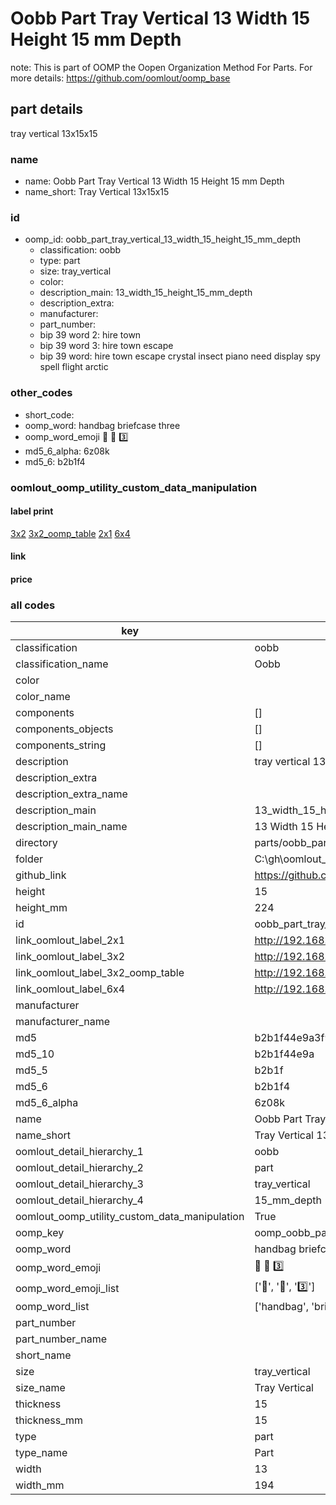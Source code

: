 # Oobb Part Tray Vertical 13 Width 15 Height 15 mm Depth  

note: This is part of OOMP the Oopen Organization Method For Parts. For more details: https://github.com/oomlout/oomp_base

##  part details
  



tray vertical 13x15x15



### name
* name: Oobb Part Tray Vertical 13 Width 15 Height 15 mm Depth
* name_short: Tray Vertical 13x15x15 
### id
* oomp_id: oobb_part_tray_vertical_13_width_15_height_15_mm_depth
  * classification: oobb
  * type: part
  * size: tray_vertical
  * color: 
  * description_main: 13_width_15_height_15_mm_depth
  * description_extra: 
  * manufacturer: 
  * part_number: 
  * bip 39 word 2: hire town
  * bip 39 word 3: hire town escape
  * bip 39 word: hire town escape crystal insect piano need display spy spell flight arctic

### other_codes
* short_code: 
* oomp_word: handbag briefcase three
* oomp_word_emoji :handbag: :briefcase: :three:
* md5_6_alpha: 6z08k
* md5_6: b2b1f4






### oomlout_oomp_utility_custom_data_manipulation
#### label print
[3x2](http://192.168.1.245:1112/?label=oomp%206z08k)
[3x2_oomp_table](http://192.168.1.108:1112/?label=oomp%206z08k)
[2x1](http://192.168.1.242:1112/?label=oomp%206z08k)
[6x4](http://192.168.1.55:1112/?label=oomp%206z08k)    

#### link

                              

#### price







### all codes 
| key | value |  
| --- | --- |  
| classification | oobb |  
| classification_name | Oobb |  
| color |  |  
| color_name |  |  
| components | [] |  
| components_objects | [] |  
| components_string | [] |  
| description | tray vertical 13x15x15 |  
| description_extra |  |  
| description_extra_name |  |  
| description_main | 13_width_15_height_15_mm_depth |  
| description_main_name | 13 Width 15 Height 15 mm Depth |  
| directory | parts/oobb_part_tray_vertical_13_width_15_height_15_mm_depth |  
| folder | C:\gh\oomlout_oobb_version_4_generated_parts\parts\oobb_part_tray_vertical_13_width_15_height_15_mm_depth |  
| github_link | https://github.com/oomlout/oomlout_oomp_part_src/tree/main/parts/oobb_part_tray_vertical_13_width_15_height_15_mm_depth |  
| height | 15 |  
| height_mm | 224 |  
| id | oobb_part_tray_vertical_13_width_15_height_15_mm_depth |  
| link_oomlout_label_2x1 | http://192.168.1.242:1112/?label=oomp%206z08k |  
| link_oomlout_label_3x2 | http://192.168.1.245:1112/?label=oomp%206z08k |  
| link_oomlout_label_3x2_oomp_table | http://192.168.1.108:1112/?label=oomp%206z08k |  
| link_oomlout_label_6x4 | http://192.168.1.55:1112/?label=oomp%206z08k |  
| manufacturer |  |  
| manufacturer_name |  |  
| md5 | b2b1f44e9a3f927a903a83549a399360 |  
| md5_10 | b2b1f44e9a |  
| md5_5 | b2b1f |  
| md5_6 | b2b1f4 |  
| md5_6_alpha | 6z08k |  
| name | Oobb Part Tray Vertical 13 Width 15 Height 15 mm Depth |  
| name_short | Tray Vertical 13x15x15  |  
| oomlout_detail_hierarchy_1 | oobb |  
| oomlout_detail_hierarchy_2 | part |  
| oomlout_detail_hierarchy_3 | tray_vertical |  
| oomlout_detail_hierarchy_4 | 15_mm_depth |  
| oomlout_oomp_utility_custom_data_manipulation | True |  
| oomp_key | oomp_oobb_part_tray_vertical_13_width_15_height_15_mm_depth |  
| oomp_word | handbag briefcase three |  
| oomp_word_emoji | :handbag: :briefcase: :three: |  
| oomp_word_emoji_list | [':handbag:', ':briefcase:', ':three:'] |  
| oomp_word_list | ['handbag', 'briefcase', 'three'] |  
| part_number |  |  
| part_number_name |  |  
| short_name |  |  
| size | tray_vertical |  
| size_name | Tray Vertical |  
| thickness | 15 |  
| thickness_mm | 15 |  
| type | part |  
| type_name | Part |  
| width | 13 |  
| width_mm | 194 |  
